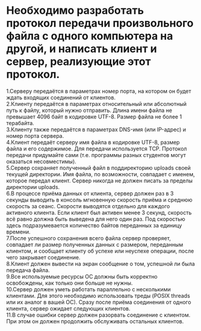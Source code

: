 # Необходимо разработать протокол передачи произвольного файла с одного компьютера на другой, и написать клиент и сервер, реализующие этот протокол.
1.Серверу передаётся в параметрах номер порта, на котором он будет ждать входящих соединений от клиентов. <br />
2.Клиенту передаётся в параметрах относительный или абсолютный путь к файлу, который нужно отправить. Длина имени файла не превышает 4096 байт в кодировке UTF-8. Размер файла не более 1 терабайта. <br />
3.Клиенту также передаётся в параметрах DNS-имя (или IP-адрес) и номер порта сервера. <br />
4.Клиент передаёт серверу имя файла в кодировке UTF-8, размер файла и его содержимое. Для передачи используется TCP. Протокол передачи придумайте сами (т.е. программы разных студентов могут оказаться несовместимы). <br />
5.Сервер сохраняет полученный файл в поддиректорию uploads своей текущей директории. Имя файла, по возможности, совпадает с именем, которое передал клиент. Сервер никогда не должен писать за пределы директории uploads. <br />
6.В процессе приёма данных от клиента, сервер должен раз в 3 секунды выводить в консоль мгновенную скорость приёма и среднюю скорость за сеанс. Скорости выводятся отдельно для каждого активного клиента. Если клиент был активен менее 3 секунд, скорость всё равно должна быть выведена для него один раз. Под скоростью здесь подразумевается количество байтов переданных за единицу времени. <br />
7.После успешного сохранения всего файла сервер проверяет, совпадает ли размер полученных данных с размером, переданным клиентом, и сообщает клиенту об 
успехе или неуспехе операции, после чего закрывает соединение. <br />
8.Клиент должен вывести на экран сообщение о том, успешной ли была передача файла. <br />
9.Все используемые ресурсы ОС должны быть корректно освобождены, как только они больше не нужны. <br />
10.Сервер должен уметь работать параллельно с несколькими клиентами. Для этого необходимо использовать треды (POSIX threads или их аналог в вашей ОС). Сразу после приёма соединения от одного клиента, сервер ожидает следующих клиентов. <br />
11.В случае ошибки сервер должен разорвать соединение с клиентом. При этом он должен продолжить обслуживать остальных клиентов.
